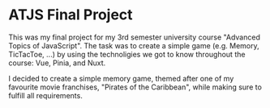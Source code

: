 # ATJS Final Project

This was my final project for my 3rd semester university course "Advanced Topics of JavaScript". The task was to create a simple game (e.g. Memory, TicTacToe, ...) by using the technoligies we got to know throughout the course: Vue, Pinia, and Nuxt.

I decided to create a simple memory game, themed after one of my favourite movie franchises, "Pirates of the Caribbean", while making sure to fulfill all requirements.
